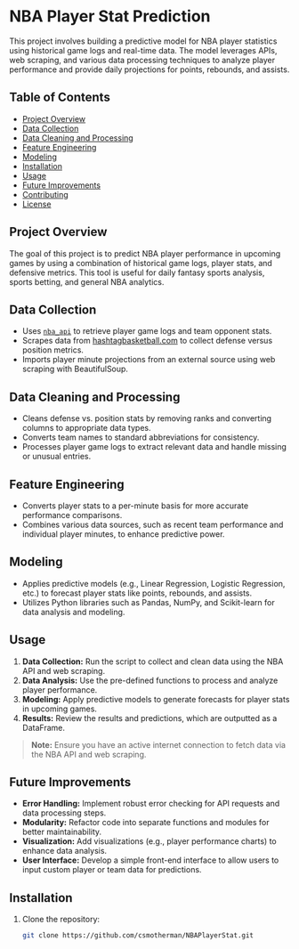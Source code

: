 # NBA Player Stat Prediction

This project involves building a predictive model for NBA player statistics using historical game logs and real-time data. The model leverages APIs, web scraping, and various data processing techniques to analyze player performance and provide daily projections for points, rebounds, and assists. 

## Table of Contents
- [Project Overview](#project-overview)
- [Data Collection](#data-collection)
- [Data Cleaning and Processing](#data-cleaning-and-processing)
- [Feature Engineering](#feature-engineering)
- [Modeling](#modeling)
- [Installation](#installation)
- [Usage](#usage)
- [Future Improvements](#future-improvements)
- [Contributing](#contributing)
- [License](#license)

## Project Overview
The goal of this project is to predict NBA player performance in upcoming games by using a combination of historical game logs, player stats, and defensive metrics. This tool is useful for daily fantasy sports analysis, sports betting, and general NBA analytics.

## Data Collection
- Uses [`nba_api`](https://github.com/swar/nba_api) to retrieve player game logs and team opponent stats.
- Scrapes data from [hashtagbasketball.com](https://hashtagbasketball.com/nba-defense-vs-position) to collect defense versus position metrics.
- Imports player minute projections from an external source using web scraping with BeautifulSoup.

## Data Cleaning and Processing
- Cleans defense vs. position stats by removing ranks and converting columns to appropriate data types.
- Converts team names to standard abbreviations for consistency.
- Processes player game logs to extract relevant data and handle missing or unusual entries.
  
## Feature Engineering
- Converts player stats to a per-minute basis for more accurate performance comparisons.
- Combines various data sources, such as recent team performance and individual player minutes, to enhance predictive power.

## Modeling
- Applies predictive models (e.g., Linear Regression, Logistic Regression, etc.) to forecast player stats like points, rebounds, and assists.
- Utilizes Python libraries such as Pandas, NumPy, and Scikit-learn for data analysis and modeling.
## Usage
1. **Data Collection:** Run the script to collect and clean data using the NBA API and web scraping.
2. **Data Analysis:** Use the pre-defined functions to process and analyze player performance.
3. **Modeling:** Apply predictive models to generate forecasts for player stats in upcoming games.
4. **Results:** Review the results and predictions, which are outputted as a DataFrame.

> **Note:** Ensure you have an active internet connection to fetch data via the NBA API and web scraping.

## Future Improvements
- **Error Handling:** Implement robust error checking for API requests and data processing steps.
- **Modularity:** Refactor code into separate functions and modules for better maintainability.
- **Visualization:** Add visualizations (e.g., player performance charts) to enhance data analysis.
- **User Interface:** Develop a simple front-end interface to allow users to input custom player or team data for predictions.

## Installation
1. Clone the repository:
   ```bash
   git clone https://github.com/csmotherman/NBAPlayerStat.git
